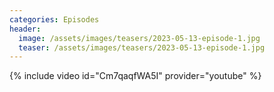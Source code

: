 ```yaml
---
categories: Episodes
header:
  image: /assets/images/teasers/2023-05-13-episode-1.jpg
  teaser: /assets/images/teasers/2023-05-13-episode-1.jpg
---
```


{% include video id="Cm7qaqfWA5I" provider="youtube" %}
